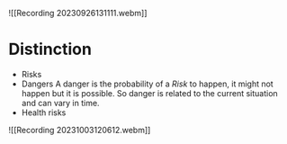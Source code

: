 ![[Recording 20230926131111.webm]]
# Distinction
- Risks
- Dangers
  A danger is the probability of a *Risk* to happen, it might not happen but it is possible. So danger is related to the current situation and can vary in time.
- Health risks

![[Recording 20231003120612.webm]]
